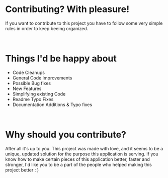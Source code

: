# Contributing? With pleasure!
If you want to contribute to this project you have to follow some very simple rules in order to keep beeing organized.

<br>

# Things I'd be happy about
- Code Cleanups
- General Code Improvements 
- Possible Bug fixes
- New Features
- Simplifying existing Code
- Readme Typo Fixes
- Documentation Additions & Typo fixes

<br>

# Why should you contribute?
After all it's up to you. This project was made with love, and it seems to be a unique, updated solution for the purpose this application is serving. If you know how to make
certain pieces of this application better, faster and stronger, I'd like you to be a part of the people who helped making this project better : )
